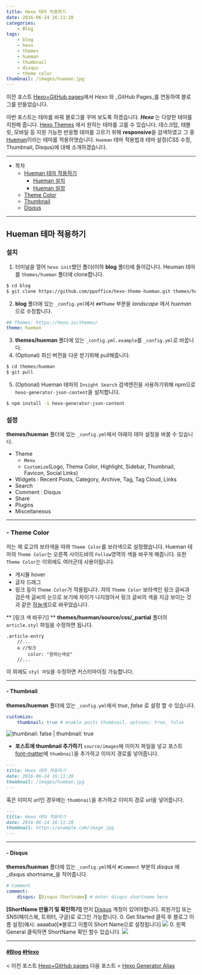 ```yaml
---
title: Hexo 테마 적용하기
date: 2016-06-24 16:11:20
categories: 
	- Blog
tags:
	- blog 
	- hexo
	- themes
	- hueman
	- thumbnail
	- disqus
	- theme color
thumbnail: /images/hueman.jpg
---
```

이전 포스트 [Hexo+GitHub pages](https://simhyejin.github.io/2016/06/20/hexo-github-pages/)에서 _Hexo_ 와 _GitHub Pages_를 연동하여 블로그를 만들었습니다. 

이번 포스트는 테마를 바꿔 블로그를 꾸며 보도록 하겠습니다.
**_Hexo_** 는 다양한 테마를 지원해 줍니다. [Hexo Themes](https://hexo.io/themes/) 에서 원하는 테마를 고를 수 있습니다. 
데스크탑, 태블릿, 모바일 등 지원 가능한 반응형 테마를 고르기 위해 **responsive**을 검색하였고 그 중 [Hueman](https://github.com/ppoffice/hexo-theme-hueman)이라는 테마를 적용하엿습니다.
`Hueman` 테마 적용법과 테마 설정(CSS 수정, Thumbnail, Disqus)에 대해 소개하겠습니다.

---
- 목차
	- [Hueman 테마 적용하기](#hueman)
		- [Hueman 설치](#hueman-install)
		- [Hueman 설정](#hueman-config)
	- [Theme Color](#theme-color)
	- [Thumbnail](#thumbnail)
	- [Disqus](#disqus)
---

## <div id= "hueman">Hueman 테마 적용하기
### <div id= "hueman-install">설치

1. 터미널을 열어 `hexo init`했던 폴더(이하 **blog** 폴더)에 들어갑니다. Heuman 테마를 `themes/hueman` 폴더에 clone합니다.
```bash
$ cd blog
$ git clone https://github.com/ppoffice/hexo-theme-hueman.git themes/hueman
```

2. **blog** 폴더에 있는 `_config.yml`에서 `##Theme` 부분을 _landscape_ 에서 _hueman_ 으로 수정합니다.
```yml
## Themes: https://hexo.io/themes/
theme: hueman
```
3. **themes/hueman** 폴더에 있는 `_config.yml.example`를  `_config.yml`로 바꿉니다.
4. (Optional) 최신 버전을 다운 받기위해 pull해줍니다. 
```bash
$ cd themes/hueman
$ git pull
```
5. (Optional) Hueman 테마의 `Insight Search` 검색엔진을 사용하기위해 npm으로 `hexo-generator-json-content`을 설치합니다.
```bash
$ npm install -S hexo-generator-json-content
```

### <div id= "hueman-config">설정
**themes/hueman** 폴더에 있는 `_config.yml`에서 아래의 테마 설정을 바꿀 수 있습니다.
- Theme 
	- `Menu`
	- `Customize`(Logo, Thema Color, Highlight, Sidebar, Thumbnail, Favicon, Social Links)
- Widgets : Recent Posts, Category, Archive, Tag, Tag Cloud, Links
- Search 
- Comment : Disqus
- Share 
- Plugins
- Miscellaneous

---
### <div id= "theme-color">- Theme Color
저는 제 로고의 보라색을 따와 `Theme Color`를 보라색으로 설정했습니다. 
Hueman 테마의 `Theme Color`는 오른쪽 사이드바의 `Follow`영역의 색을 바꾸게 해줍니다. 
또한 `Theme Color`는 이외에도 여러군데 사용이됩니다. 
- 게시물 hover
- 글자 드래그
- 링크
등이 `Theme Color`가 적용됩니다. 
저의 `Theme Color` 보라색인 링크 글씨과 검은색 글씨의 눈으로 보기에 차이가 나지않아서 링크 글씨의 색을 지금 보이는 것과 같은 [하늘색](https://simhyejin.github.io/2016/06/24/hexo-themes/)으로 바꾸었습니다.

** [링크 색 바꾸기] **
**themes/hueman/source/css/_partial** 폴더의 `article.styl` 파일을 수정하면 됩니다.

```styl
.article-entry
    //...
    a //링크 
        color: "원하는색상" 
    //...
```
이 외에도 `styl 파일`을 수정하면 커스터마이징 가능합니다. 

---
#### <div id= "thumbnail"> - Thumbnail
**themes/hueman** 폴더에 있는 `_config.yml`에서 _true_, _false_ 로 설정 할 수 있습니다.
```yml
customize:
	thumbnail: true # enable posts thumbnail, options: true, false
```
![thumbnail: false | thumbnail: true](/images/thumbnail.png)

- **포스트에 thumbnail  추가하기**
`source/images`에 이미지 파일을 넣고 포스트 [font-matter](https://hexo.io/docs/front-matter.html)에 `thumbnail`을 추가하고 이미지 경로를 넣어줍니다.
```md
---
title: Hexo 테마 적용하기
date: 2016-06-24 16:11:20
thumbnail: /images/hueman.jpg
---
```
혹은 이미지 url인 경우에는 `thumbnail`을 추가하고 이미지 경로 url을 넣어줍니다.
```md
---
title: Hexo 테마 적용하기
date: 2016-06-24 16:11:20
thumbnail: https://example.com/image.jpg
---
```

---
#### <div id= "disqus"> - Disqus
**themes/hueman** 폴더에 있는 `_config.yml`에서 `#Comment` 부분의 _disqus_ 에 _disqus shortname_을 적어줍니다.
```yml
# Comment
comment:
    disqus: [Disqus Shortname] # enter disqus shortname here
```
**[ShortName 만들기 및 확인하기]**
먼저 [Disqus](https://disqus.com/) 계정이 있어야합니다. 회원가입 또는 SNS(페이스북, 트위터, 구글)로 로그인 가능합니다.
0. Get Started 클릭 후 블로그 이름 설정(예시: aaaaba)[※블로그 이름이 Short Name으로 설정됩니다] 
![](/images/Disqus1.png)
0. 왼쪽 General 클릭하면 ShortName 확인 할수 있습니다.
![](/images/Disqus2.png)

---

#### [#Blog](https://simhyejin.github.io/tags/blog/) [#Hexo](https://simhyejin.github.io/tags/hexo/)
< 이전 포스트 [Hexo+GitHub pages](https://simhyejin.github.io/2016/06/20/hexo-github-pages/)
다음 포스트 > [Hexo Generator Alias](https://simhyejin.github.io/2016/06/30/hexo-generator-alias/)




